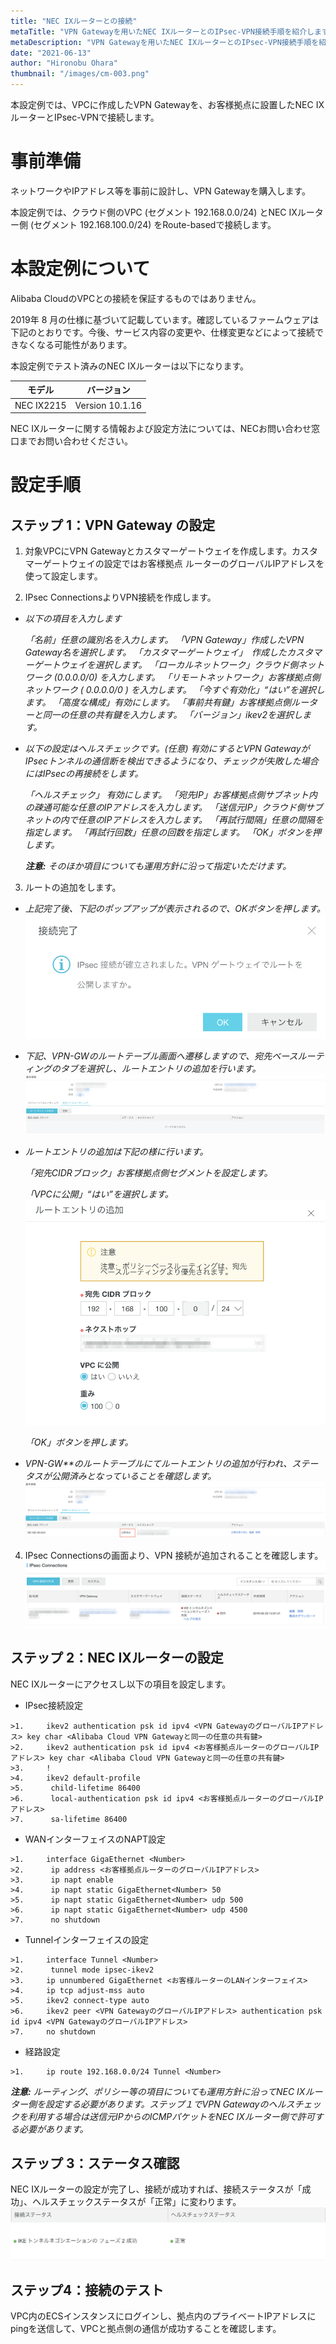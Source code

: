 ```yaml
---
title: "NEC IXルーターとの接続"
metaTitle: "VPN Gatewayを用いたNEC IXルーターとのIPsec-VPN接続手順を紹介します。"
metaDescription: "VPN Gatewayを用いたNEC IXルーターとのIPsec-VPN接続手順を紹介します。"
date: "2021-06-13"
author: "Hironobu Ohara"
thumbnail: "/images/cm-003.png"
---
```




<!-- descriptionがコンテンツの前に表示されます -->

<!-- コンテンツを書くときはこの下に記載ください -->



本設定例では、VPCに作成したVPN Gatewayを、お客様拠点に設置したNEC IXルーターとIPsec-VPNで接続します。

# 事前準備

ネットワークやIPアドレス等を事前に設計し、VPN Gatewayを購入します。

本設定例では、クラウド側のVPC (セグメント 192.168.0.0/24) とNEC IXルーター側 (セグメント 192.168.100.0/24) をRoute-basedで接続します。

# 本設定例について

Alibaba CloudのVPCとの接続を保証するものではありません。

2019年 8 月の仕様に基づいて記載しています。確認しているファームウェアは下記のとおりです。今後、サービス内容の変更や、仕様変更などによって接続できなくなる可能性があります。

本設定例でテスト済みのNEC IXルーターは以下になります。

| **モデル** | **バージョン**   |
| ---------- | ---------------- |
| NEC IX2215 | Version  10.1.16 |

NEC IXルーターに関する情報および設定方法については、NECお問い合わせ窓口までお問い合わせください。

# 設定手順

## ステップ 1：VPN Gateway の設定

1. 対象VPCにVPN Gatewayとカスタマーゲートウェイを作成します。カスタマーゲートウェイの設定ではお客様拠点 ルーターのグローバルIPアドレスを使って設定します。

2. IPsec ConnectionsよりVPN接続を作成します。

- *以下の項目を入力します*

  *「名前」任意の識別名を入力します。*
  *「VPN Gateway」作成したVPN Gateway名を選択します。*
  *「カスタマーゲートウェイ」　作成したカスタマーゲートウェイを選択します。*
  *「ローカルネットワーク」クラウド側ネットワーク (0.0.0.0/0) を入力します。*
  *「リモートネットワーク」お客様拠点側ネットワーク ( 0.0.0.0/0 ) を入力します。*
  *「今すぐ有効化」“はい”を選択します。*
  *「高度な構成」有効にします。*
  *「事前共有鍵」お客様拠点側ルーターと同一の任意の共有鍵を入力します。*
  *「バージョン」ikev2を選択します。*

- *以下の設定はヘルスチェックです。(任意)*
  *有効にするとVPN GatewayがIPsecトンネルの通信断を検出できるようになり、チェックが失敗した場合にはIPsecの再接続をします。*

  *「ヘルスチェック」 有効にします。*
  *「宛先IP」お客様拠点側サブネット内の疎通可能な任意のIPアドレスを入力します。*
  *「送信元IP」クラウド側サブネットの内で任意のIPアドレスを入力します。*
  *「再試行間隔」任意の間隔を指定します。*
  *「再試行回数」任意の回数を指定します。*
  *「OK」ボタンを押します。*

  ***注意:*** *そのほか項目についても運用方針に沿って指定いただけます。*

3. ルートの追加をします。

- *上記完了後、下記のポップアップが表示されるので、OKボタンを押します。*
  ![img](https://raw.githubusercontent.com/sbopsv/cloud-tech/master/content/network-connect-case/images/cm-001.png)

- *下記、VPN-GWのルートテーブル画面へ遷移しますので、宛先ベースルーティングのタブを選択し、ルートエントリの追加を行います。*
  ![img](https://raw.githubusercontent.com/sbopsv/cloud-tech/master/content/network-connect-case/images/cm-002.png)

- *ルートエントリの追加は下記の様に行います。*

  *「宛先CIDRブロック」お客様拠点側セグメントを設定します。*

  *「VPCに公開」“はい”を選択します。*
  ![img](https://raw.githubusercontent.com/sbopsv/cloud-tech/master/content/network-connect-case/images/cm-003.png)

  *「OK」ボタンを押します。*

- *VPN-GW**のルートテーブルにてルートエントリの追加が行われ、ステータスが公開済みとなっていることを確認します。*
  ![img](https://raw.githubusercontent.com/sbopsv/cloud-tech/master/content/network-connect-case/images/cm-004.png)

4. IPsec Connectionsの画面より、VPN 接続が追加されることを確認します。
    ![img](https://raw.githubusercontent.com/sbopsv/cloud-tech/master/content/network-connect-case/images/cm-005.png)

## ステップ 2：NEC IXルーターの設定

NEC IXルーターにアクセスし以下の項目を設定します。

- IPsec接続設定
```
>1.     ikev2 authentication psk id ipv4 <VPN GatewayのグローバルIPアドレス> key char <Alibaba Cloud VPN Gatewayと同一の任意の共有鍵>
>2.     ikev2 authentication psk id ipv4 <お客様拠点ルーターのグローバルIPアドレス> key char <Alibaba Cloud VPN Gatewayと同一の任意の共有鍵>
>3.     !
>4.     ikev2 default-profile
>5.      child-lifetime 86400
>6.      local-authentication psk id ipv4 <お客様拠点ルーターのグローバルIPアドレス>
>7.      sa-lifetime 86400
```

- WANインターフェイスのNAPT設定
```
>1.     interface GigaEthernet <Number>
>2.      ip address <お客様拠点ルーターのグローバルIPアドレス>
>3.      ip napt enable
>4.      ip napt static GigaEthernet<Number> 50
>5.      ip napt static GigaEthernet<Number> udp 500
>6.      ip napt static GigaEthernet<Number> udp 4500
>7.      no shutdown
```

- Tunnelインターフェイスの設定
```
>1.     interface Tunnel <Number>
>2.      tunnel mode ipsec-ikev2
>3.     ip unnumbered GigaEthernet <お客様ルーターのLANインターフェイス>
>4.     ip tcp adjust-mss auto
>5.     ikev2 connect-type auto
>6.     ikev2 peer <VPN GatewayのグローバルIPアドレス> authentication psk id ipv4 <VPN GatewayのグローバルIPアドレス>
>7.     no shutdown
```

- 経路設定
```
>1.     ip route 192.168.0.0/24 Tunnel <Number>
```

  ***注意:*** *ルーティング、ポリシー等の項目についても運用方針に沿ってNEC IXルーター側を設定する必要があります。ステップ１でVPN Gatewayのヘルスチェックを利用する場合は送信元IPからのICMPパケットをNEC IXルーター側で許可する必要があります。*

## ステップ 3：ステータス確認

NEC IXルーターの設定が完了し、接続が成功すれば、接続ステータスが「成功」、ヘルスチェックステータスが「正常」に変わります。
  ![img](https://raw.githubusercontent.com/sbopsv/cloud-tech/master/content/network-connect-case/images/cm-006.png)

## ステップ4：接続のテスト

VPC内のECSインスタンスにログインし、拠点内のプライベートIPアドレスにpingを送信して、VPCと拠点側の通信が成功することを確認します。
